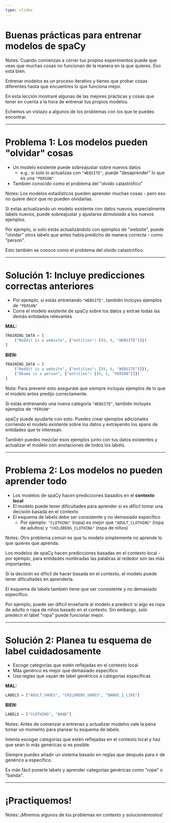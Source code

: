 ```yaml
---
type: slides
---
```


# Buenas prácticas para entrenar modelos de spaCy

Notes: Cuando comienzas a correr tus propios experimentos puede que veas que muchas cosas no funcionan de la manera en la que quieres. Eso está bien.

Entrenar modelos es un proceso iterativo y tienes que probar cosas diferentes hasta que encuentres lo que funciona mejor.

En esta lección mostraré algunas de las mejores prácticas y cosas que tener en cuenta a la hora de entrenar tus propios modelos.

Echemos un vistazo a algunos de los problemas con los que te puedes encontrar.

---

# Problema 1: Los modelos pueden "olvidar" cosas

- Un modelo existente puede sobreajustar sobre nuevos datos
  - e.g.: si solo lo actualizas con `"WEBSITE"`, puede "desaprender" lo que es una `"PERSON"`
- También conocido como el problema del "olvido catastrófico"

Notes: Los modelos estadísticos pueden aprender muchas cosas - pero eso no quiere decir que no pueden olvidarlas.

Si estás actualizando un modelo existente con datos nuevos, especialmente labels nuevos, puede sobreajustar y ajustarse _demasiado_ a los nuevos ejemplos.

Por ejemplo, si solo estás actualizándolo con ejemplos de "website", puede "olvidar" otros labels que antes había predicho de manera correcta - como "person".

Esto también se conoce como el problema del olvido catastrófico.

---

# Solución 1: Incluye predicciones correctas anteriores

- Por ejemplo, si estás entrenando `"WEBSITE"`, también incluyes ejemplos de `"PERSON"`
- Corre el modelo existente de spaCy sobre los datos y extrae todas las demás entidades relevantes

**MAL:**

```python
TRAINING_DATA = [
    ("Reddit is a website", {"entities": [(0, 6, "WEBSITE")]})
]
```

**BIEN:**

```python
TRAINING_DATA = [
    ("Reddit is a website", {"entities": [(0, 6, "WEBSITE")]}),
    ("Obama is a person", {"entities": [(0, 5, "PERSON")]})
]
```

Note: Para prevenir esto asegurate que siempre incluyas ejemplos de lo que el modelo antes predijo correctamente.

Si estás entrenando una nueva categoría `"WEBSITE"`, también incluyes ejemplos de `"PERSON"`

spaCy puede ayudarte con esto. Puedes crear ejemplos adicionales corriendo el modelo existente sobre los datos y extrayendo los spans de entidades que te interesan.

También puedes mezclar esos ejemplos junto con tus datos existentes y actualizar el modelo con anotaciones de todos los labels.

---

# Problema 2: Los modelos no pueden aprender todo

- Los modelos de spaCy hacen predicciones basados en el **contexto local**
- El modelo puede tener dificultades para aprender si es difícil tomar una decisión basada en el contexto
- El esquema de labels debe ser consistente y no demasiado específico
  - Por ejemplo: `"CLOTHING"` (ropa) es mejor que `"ADULT_CLOTHING"` (ropa de adultos) y `"CHILDRENS_CLOTHING"` (ropa de niños)

Notes: Otro problema común es que tu modelo simplemente no aprende lo que quieres que aprenda.

Los modelos de spaCy hacen predicciones basadas en el contexto local - por ejemplo, para entidades nombradas las palabras al rededor son las más importantes.

Si la decisión es difícil de hacer basada en el contexto, el modelo puede tener dificultades en aprenderla.

El esquema de labels también tiene que ser consistente y no demasiado específico.

Por ejemplo, puede ser difícil enseñarle al modelo a predecir si algo es ropa de adulto o ropa de niños basado en el contexto. Sin embargo, solo predecir el label "ropa" puede funcionar mejor.

---

# Solución 2: Planea tu esquema de label cuidadosamente

- Escoge categorías que estén reflejadas en el contexto local
- Más genérico es mejor que demasiado específico
- Usa reglas que vayan de label genéricos a categorías específicas

**MAL:**

```python
LABELS = ["ADULT_SHOES", "CHILDRENS_SHOES", "BANDS_I_LIKE"]
```

**BIEN:**

```python
LABELS = ["CLOTHING", "BAND"]
```

Notes: Antes de comenzar a entrenas y actualizar modelos vale la pena tomar un momento para planear tu esquema de labels.

Intenta escoger categorías que estén reflejadas en el contexto local y haz que sean lo más genéricas si es posible.

Siempre puedes añadir un sistema basado en reglas que después para ir de genérico a específico.

Es más fácil ponerle labels y aprender categorías genéricas como "ropa" o "banda".

---

# ¡Practiquemos!

Notes: ¡Miremos algunos de los problemas en contexto y solucionémoslos!
